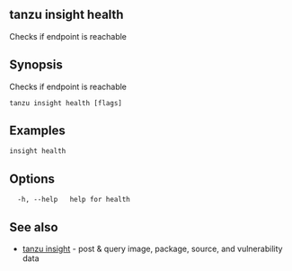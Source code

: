 ## tanzu insight health

Checks if endpoint is reachable

## <a id='synopsis'></a>Synopsis

Checks if endpoint is reachable

```console
tanzu insight health [flags]
```

## <a id='examples'></a>Examples

```console
insight health
```

## <a id='options'></a>Options

```console
  -h, --help   help for health
```

## <a id='see-also'></a>See also

* [tanzu insight](tanzu_insight.hbs.md)	 - post & query image, package, source, and vulnerability data

